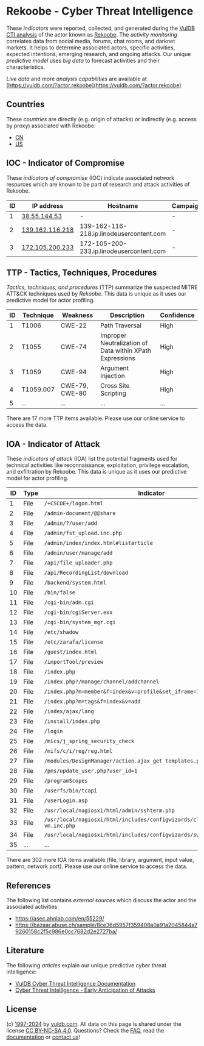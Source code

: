# Rekoobe - Cyber Threat Intelligence

These _indicators_ were reported, collected, and generated during the [VulDB CTI analysis](https://vuldb.com/?kb.cti) of the actor known as [Rekoobe](https://vuldb.com/?actor.rekoobe). The _activity monitoring_ correlates data from social media, forums, chat rooms, and darknet markets. It helps to determine associated actors, specific activities, expected intentions, emerging research, and ongoing attacks. Our unique _predictive model_ uses _big data_ to forecast activities and their characteristics.

_Live data_ and more _analysis capabilities_ are available at [https://vuldb.com/?actor.rekoobe](https://vuldb.com/?actor.rekoobe)

## Countries

These _countries_ are directly (e.g. origin of attacks) or indirectly (e.g. access by proxy) associated with Rekoobe:

* [CN](https://vuldb.com/?country.cn)
* [US](https://vuldb.com/?country.us)

## IOC - Indicator of Compromise

These _indicators of compromise_ (IOC) indicate associated network resources which are known to be part of research and attack activities of Rekoobe.

ID | IP address | Hostname | Campaign | Confidence
-- | ---------- | -------- | -------- | ----------
1 | [38.55.144.53](https://vuldb.com/?ip.38.55.144.53) | - | - | High
2 | [139.162.116.218](https://vuldb.com/?ip.139.162.116.218) | 139-162-116-218.ip.linodeusercontent.com | - | High
3 | [172.105.200.233](https://vuldb.com/?ip.172.105.200.233) | 172-105-200-233.ip.linodeusercontent.com | - | High

## TTP - Tactics, Techniques, Procedures

_Tactics, techniques, and procedures_ (TTP) summarize the suspected MITRE ATT&CK techniques used by _Rekoobe_. This data is unique as it uses our predictive model for actor profiling.

ID | Technique | Weakness | Description | Confidence
-- | --------- | -------- | ----------- | ----------
1 | T1006 | CWE-22 | Path Traversal | High
2 | T1055 | CWE-74 | Improper Neutralization of Data within XPath Expressions | High
3 | T1059 | CWE-94 | Argument Injection | High
4 | T1059.007 | CWE-79, CWE-80 | Cross Site Scripting | High
5 | ... | ... | ... | ...

There are 17 more TTP items available. Please use our online service to access the data.

## IOA - Indicator of Attack

These _indicators of attack_ (IOA) list the potential fragments used for technical activities like reconnaissance, exploitation, privilege escalation, and exfiltration by Rekoobe. This data is unique as it uses our predictive model for actor profiling.

ID | Type | Indicator | Confidence
-- | ---- | --------- | ----------
1 | File | `/+CSCOE+/logon.html` | High
2 | File | `/admin-document/@@share` | High
3 | File | `/admin/?/user/add` | High
4 | File | `/admin/fst_upload.inc.php` | High
5 | File | `/admin/index/index.html#listarticle` | High
6 | File | `/admin/user/manage/add` | High
7 | File | `/api/file_uploader.php` | High
8 | File | `/api/RecordingList/download` | High
9 | File | `/backend/system.html` | High
10 | File | `/bin/false` | Medium
11 | File | `/cgi-bin/adm.cgi` | High
12 | File | `/cgi-bin/cgiServer.exx` | High
13 | File | `/cgi-bin/system_mgr.cgi` | High
14 | File | `/etc/shadow` | Medium
15 | File | `/etc/zarafa/license` | High
16 | File | `/guest/index.html` | High
17 | File | `/importTool/preview` | High
18 | File | `/index.php` | Medium
19 | File | `/index.php?/manage/channel/addchannel` | High
20 | File | `/index.php?m=member&f=index&v=profile&set_iframe=1` | High
21 | File | `/index.php?m=tags&f=index&v=add` | High
22 | File | `/index/ajax/lang` | High
23 | File | `/install/index.php` | High
24 | File | `/login` | Low
25 | File | `/mics/j_spring_security_check` | High
26 | File | `/mifs/c/i/reg/reg.html` | High
27 | File | `/modules/DesignManager/action.ajax_get_templates.php` | High
28 | File | `/pms/update_user.php?user_id=1` | High
29 | File | `/programScopes` | High
30 | File | `/userfs/bin/tcapi` | High
31 | File | `/userLogin.asp` | High
32 | File | `/usr/local/nagiosxi/html/admin/sshterm.php` | High
33 | File | `/usr/local/nagiosxi/html/includes/configwizards/cloud-vm/cloud-vm.inc.php` | High
34 | File | `/usr/local/nagiosxi/html/includes/configwizards/switch/switch.inc.php` | High
35 | ... | ... | ...

There are 302 more IOA items available (file, library, argument, input value, pattern, network port). Please use our online service to access the data.

## References

The following list contains _external sources_ which discuss the actor and the associated activities:

* https://asec.ahnlab.com/en/55229/
* https://bazaar.abuse.ch/sample/8ce36d5957f359408a0a91a2045844a79260158c2f5c986e0cc7682d2e2727ba/

## Literature

The following _articles_ explain our unique predictive cyber threat intelligence:

* [VulDB Cyber Threat Intelligence Documentation](https://vuldb.com/?kb.cti)
* [Cyber Threat Intelligence - Early Anticipation of Attacks](https://www.scip.ch/en/?labs.20201022)

## License

(c) [1997-2024](https://vuldb.com/?kb.changelog) by [vuldb.com](https://vuldb.com/?kb.about). All data on this page is shared under the license [CC BY-NC-SA 4.0](https://creativecommons.org/licenses/by-nc-sa/4.0/). Questions? Check the [FAQ](https://vuldb.com/?kb.faq), read the [documentation](https://vuldb.com/?kb) or [contact us](https://vuldb.com/?contact)!
